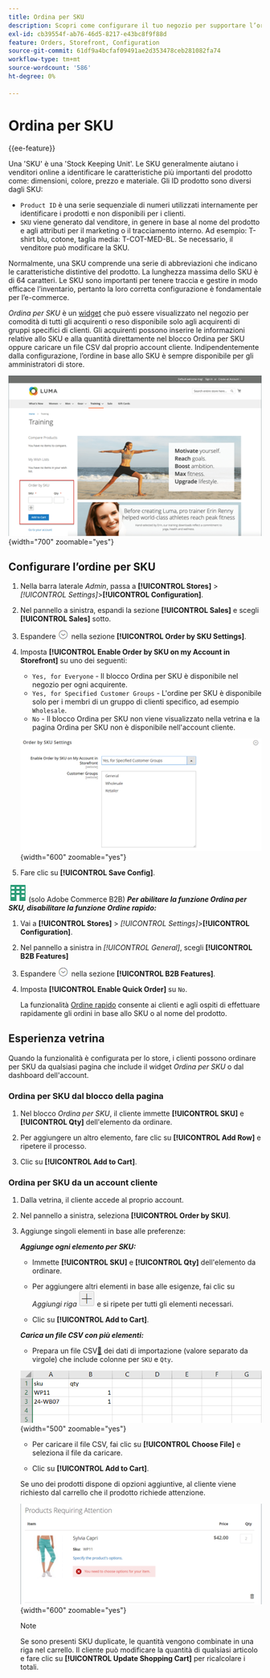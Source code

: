 ```yaml
---
title: Ordina per SKU
description: Scopri come configurare il tuo negozio per supportare l’ordinazione per SKU (Stock Keeping Unit), per facilitare l’accesso dei clienti.
exl-id: cb39554f-ab76-46d5-8217-e43bc8f9f88d
feature: Orders, Storefront, Configuration
source-git-commit: 61df9a4bcfaf09491ae2d353478ceb281082fa74
workflow-type: tm+mt
source-wordcount: '586'
ht-degree: 0%

---
```


# Ordina per SKU

{{ee-feature}}

Una &#39;SKU&#39; è una &#39;Stock Keeping Unit&#39;. Le SKU generalmente aiutano i venditori online a identificare le caratteristiche più importanti del prodotto come: dimensioni, colore, prezzo e materiale. Gli ID prodotto sono diversi dagli SKU:

- `Product ID` è una serie sequenziale di numeri utilizzati internamente per identificare i prodotti e non disponibili per i clienti.
- `SKU` viene generato dal venditore, in genere in base al nome del prodotto e agli attributi per il marketing o il tracciamento interno. Ad esempio: T-shirt blu, cotone, taglia media: T-COT-MED-BL. Se necessario, il venditore può modificare la SKU.

Normalmente, una SKU comprende una serie di abbreviazioni che indicano le caratteristiche distintive del prodotto. La lunghezza massima dello SKU è di 64 caratteri. Le SKU sono importanti per tenere traccia e gestire in modo efficace l’inventario, pertanto la loro corretta configurazione è fondamentale per l’e-commerce.

_Ordina per SKU_ è un [widget](../content-design/widgets.md) che può essere visualizzato nel negozio per comodità di tutti gli acquirenti o reso disponibile solo agli acquirenti di gruppi specifici di clienti. Gli acquirenti possono inserire le informazioni relative allo SKU e alla quantità direttamente nel blocco Ordina per SKU oppure caricare un file CSV dal proprio account cliente. Indipendentemente dalla configurazione, l’ordine in base allo SKU è sempre disponibile per gli amministratori di store.

![Ordina per SKU nella vetrina](./assets/storefront-order-by-sku.png){width="700" zoomable="yes"}

## Configurare l’ordine per SKU

1. Nella barra laterale _Admin_, passa a **[!UICONTROL Stores]** > _[!UICONTROL Settings]_>**[!UICONTROL Configuration]**.

1. Nel pannello a sinistra, espandi la sezione **[!UICONTROL Sales]** e scegli **[!UICONTROL Sales]** sotto.

1. Espandere ![Il selettore di espansione](../assets/icon-display-expand.png) nella sezione **[!UICONTROL Order by SKU Settings]**.

1. Imposta **[!UICONTROL Enable Order by SKU on my Account in Storefront]** su uno dei seguenti:

   - `Yes, for Everyone` - Il blocco Ordina per SKU è disponibile nel negozio per ogni acquirente.
   - `Yes, for Specified Customer Groups` - L&#39;ordine per SKU è disponibile solo per i membri di un gruppo di clienti specifico, ad esempio `Wholesale`.
   - `No` - Il blocco Ordina per SKU non viene visualizzato nella vetrina e la pagina Ordina per SKU non è disponibile nell&#39;account cliente.

   ![Ordina per impostazioni SKU](../configuration-reference/sales/assets/sales-order-by-sku-settings.png){width="600" zoomable="yes"}

1. Fare clic su **[!UICONTROL Save Config]**.

![Adobe Commerce B2B](../assets/b2b.svg) (solo Adobe Commerce B2B) _&#x200B;**Per abilitare la funzione Ordina per SKU, disabilitare la funzione Ordine rapido:**&#x200B;_

1. Vai a **[!UICONTROL Stores]** > _[!UICONTROL Settings]_>**[!UICONTROL Configuration]**.

1. Nel pannello a sinistra in _[!UICONTROL General]_, scegli **[!UICONTROL B2B Features]**

1. Espandere ![Il selettore di espansione](../assets/icon-display-expand.png) nella sezione **[!UICONTROL B2B Features]**.

1. Imposta **[!UICONTROL Enable Quick Order]** su `No`.

   La funzionalità [Ordine rapido](../b2b/quick-order.md) consente ai clienti e agli ospiti di effettuare rapidamente gli ordini in base allo SKU o al nome del prodotto.

## Esperienza vetrina

Quando la funzionalità è configurata per lo store, i clienti possono ordinare per SKU da qualsiasi pagina che include il widget _Ordina per SKU_ o dal dashboard dell&#39;account.

### Ordina per SKU dal blocco della pagina

1. Nel blocco _Ordina per SKU_, il cliente immette **[!UICONTROL SKU]** e **[!UICONTROL Qty]** dell&#39;elemento da ordinare.

1. Per aggiungere un altro elemento, fare clic su **[!UICONTROL Add Row]** e ripetere il processo.

1. Clic su **[!UICONTROL Add to Cart]**.

### Ordina per SKU da un account cliente

1. Dalla vetrina, il cliente accede al proprio account.

1. Nel pannello a sinistra, seleziona **[!UICONTROL Order by SKU]**.

1. Aggiunge singoli elementi in base alle preferenze:

   _&#x200B;**Aggiunge ogni elemento per SKU:**&#x200B;_

   - Immette **[!UICONTROL SKU]** e **[!UICONTROL Qty]** dell&#39;elemento da ordinare.

   - Per aggiungere altri elementi in base alle esigenze, fai clic su _Aggiungi riga_ ![Pulsante con segno più](../assets/button-add-item.png) e si ripete per tutti gli elementi necessari.

   - Clic su **[!UICONTROL Add to Cart]**.

   _&#x200B;**Carica un file CSV con più elementi:**&#x200B;_

   - Prepara un file CSV[&#128279;](../systems/data-csv.md) dei dati di importazione (valore separato da virgole) che include colonne per `SKU` e `Qty`.

   ![SKU da importare](./assets/account-dashboard-order-by-sku-import.png){width="500" zoomable="yes"}

   - Per caricare il file CSV, fai clic su **[!UICONTROL Choose File]** e seleziona il file da caricare.

   - Clic su **[!UICONTROL Add to Cart]**.

   Se uno dei prodotti dispone di opzioni aggiuntive, al cliente viene richiesto dal carrello che il prodotto richiede attenzione.

   ![Il prodotto richiede attenzione](./assets/account-dashboard-order-by-sku-cart-product-requires-attention.png){width="600" zoomable="yes"}

   >[!NOTE]
   >
   >Se sono presenti SKU duplicate, le quantità vengono combinate in una riga nel carrello. Il cliente può modificare la quantità di qualsiasi articolo e fare clic su **[!UICONTROL Update Shopping Cart]** per ricalcolare i totali.

